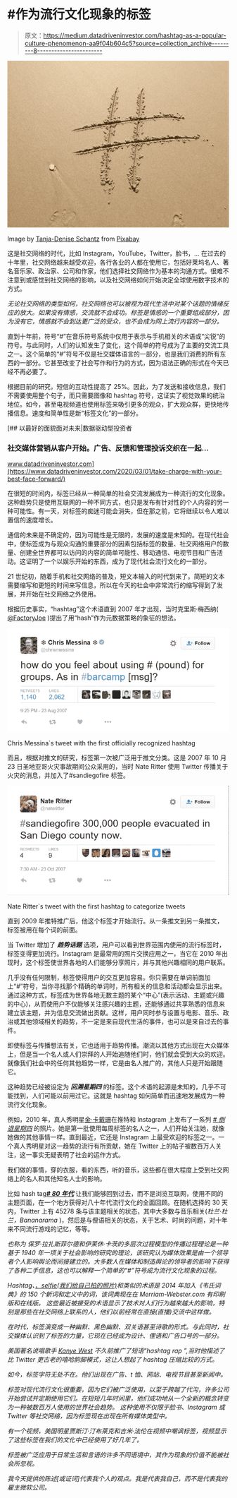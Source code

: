 # #作为流行文化现象的标签

> 原文：<https://medium.datadriveninvestor.com/hashtag-as-a-popular-culture-phenomenon-aa9f04b604c5?source=collection_archive---------8----------------------->

![](img/bf4400e90fddcfea93a7a0467fe0878f.png)

Image by [Tanja-Denise Schantz](https://pixabay.com/users/yourschantz-282976/?utm_source=link-attribution&utm_medium=referral&utm_campaign=image&utm_content=970723) from [Pixabay](https://pixabay.com/?utm_source=link-attribution&utm_medium=referral&utm_campaign=image&utm_content=970723)

这是社交网络的时代，比如 Instagram，YouTube，Twitter，脸书，...
在过去的十年里，社交网络越来越受欢迎，各行各业的人都在使用它，包括好莱坞名人、著名音乐家、政治家、公司和作家，他们选择社交网络作为基本的沟通方式。很难不注意到或感觉到社交网络的影响，以及社交网络如何开始决定全球使用数字技术的方式。

*无论社交网络的类型如何，社交网络也可以被视为现代生活中对某个话题的情绪反应的放大。如果没有情感，交流就不会成功。标签是情感的一个重要组成部分，因为没有它，情感就不会到达更广泛的受众，也不会成为网上流行内容的一部分。*

直到十年前，符号“#”在音乐符号系统中仅用于表示与手机相关的术语或“尖锐”的符号。与此同时，人们的认知发生了变化，这个简单的符号成为了主要的交流工具之一。这个简单的“#”符号不仅是社交媒体语言的一部分，也是我们消费的所有东西的一部分。它甚至改变了社会写作和行为的方式，因为语法正确的形式在今天已经不再必要了。

根据目前的研究，短信的互动性提高了 25%。因此，为了发送和接收信息，我们不需要使用整个句子，而只需要图像和 hashtag 符号，这证实了视觉效果的统治地位。如今，甚至电视频道也使用标签来吸引更多的观众，扩大观众群，更快地传播信息。速度和简单性是新“标签文化”的一部分。

[](https://www.datadriveninvestor.com/2020/03/01/take-charge-with-your-best-face-forward/) [## 以最好的面貌面对未来|数据驱动型投资者

### 社交媒体营销从客户开始。广告、反馈和管理投诉交织在一起…

www.datadriveninvestor.com](https://www.datadriveninvestor.com/2020/03/01/take-charge-with-your-best-face-forward/) 

在很短的时间内，标签已经从一种简单的社会交流发展成为一种流行的文化现象。这种趋势只是使用互联网的一种不同方式，也只是发布有针对性的个人内容的另一种可能性。有一天，对标签的痴迷可能会消失，但在那之前，它将继续以令人难以置信的速度增长。

通信的未来是不确定的，因为可能性是无限的，发展的速度是未知的。在现代社会中，使标签成为与观众沟通的重要部分的因素包括标签的数量、社交网络用户的数量、创建全世界都可以访问的内容的简单可能性、移动通信、电视节目和广告活动。这证明了一个以娱乐开始的东西，成为了现代社会流行文化的一部分。

21 世纪初，随着手机和社交网络的普及，短文本输入的时代到来了。简短的文本需要缩写和更短的时间来写信息，所以在今天的社会中非常流行的缩写得到了发展，并开始在社交网络之外使用。

根据历史事实，“hashtag”这个术语直到 2007 年才出现，当时克里斯·梅西纳( [@FactoryJoe](https://twitter.com/factoryjoe) )提出了用“hash”作为元数据策略的象征的想法。

![](img/089bdfe2942311ac3429065046622ab3.png)

Chris Messina`s tweet with the first officially recognized hashtag

而且，根据对推文的研究，标签第一次被广泛用于推文分类。这是 2007 年 10 月 23 日圣地亚哥火灾事故期间公众采用的，当时 Nate Ritter 使用 Twitter 传播关于火灾的消息，并加入了#sandiegofire 标签。

![](img/65e3bd731f4a84598f41230cd7541ffd.png)

Nate Ritter`s tweet with the first hashtag to categorize tweets

直到 2009 年推特推广后，他这个标签才开始流行。从一条推文到另一条推文，标签被用在每个词的前面。

当 Twitter 增加了 ***趋势话题*** 选项，用户可以看到世界范围内使用的流行标签时，标签变得更加流行。Instagram 是最常用的照片交换应用之一，当它在 2010 年出现时，这个标签使世界各地的人们能够分享照片，并与其他兴趣相同的用户联系。

几乎没有任何限制，标签使得用户的交互更加容易。你只需要在单词前面加上“#”符号，当你寻找那个精确的单词时，所有相关的信息和活动都会显示出来。通过这种方式，标签成为世界各地无数主题的某个“中心”(表示活动、主题或兴趣的中心)，从而使用户不仅能够关注感兴趣的主题，还能够通过共享熟悉的信息来建立该主题，并为信息交流做出贡献。这样，用户同时参与设置与电影、音乐、政治或其他领域相关的趋势，不一定是来自现代生活的事件，也可以是来自过去的事件。

即使标签与传播想法有关，它也适用于趋势传播。潮流以其他方式出现在大众媒体上，但是当一个名人或人们崇拜的人开始追随他们时，他们就会受到大众的欢迎。就像我们社会中的任何其他趋势一样，它是由名人推广的，其他人只是开始跟随它。

这种趋势已经被设定为 ***回溯星期四*** 的标签。这个术语的起源是未知的，几乎不可能找到，人们可能以前用过它。这就是 hashtag 如何简单而迅速地发展成为一种流行文化现象。

例如，2010 年，真人秀明星[金·卡戴珊](https://www.instagram.com/kimkardashian/)在推特和 Instagram 上发布了一系列 [# *倒退星期四*](https://www.instagram.com/explore/tags/throwbackthursday/) 的照片。她是第一批使用每周标签的名人之一，人们开始关注她，就像她做的其他事情一样。直到最近，它还是 Instagram 上最受欢迎的标签之一。一个真人秀明星对这一趋势的流行有所贡献，她在 Twitter 上的帖子被数百万人关注，这一事实无疑表明了社会的运作方式。

我们做的事情，穿的衣服，看的东西，听的音乐，这些都在很大程度上受到社交网络上的名人和其他知名人士的影响。

比如 hash tag[***# 80 年代***](https://www.instagram.com/explore/tags/80s/) 让我们能够回到过去，而不是浏览互联网，使用不同的主题页面，在一个地方获得对八十年代流行文化的全面回顾。在随机选择的 30 天内，Twitter 上有 45278 条与该主题相关的状态，其中大多数与音乐相关(*杜兰·杜兰，Bananarama* )，然后是与俚语相关的状态，关于艺术、时尚的问题，对十年来不同流行游戏的记忆，等等。

**也称为* *保罗·拉扎斯菲尔德和伊莱休·卡茨*的多层次过程模型的传播过程理论是一种基于 1940 年一项关于社会影响的研究的理论，该研究认为媒体效果是由一个领导者个人影响舆论而间接建立的。大多数人在媒体和制造舆论的领导者的影响下获得了各种二手信息，这也可以解释一个简单的“#”符号成为流行文化现象的过程。*

*Hashtag、[、selfie(我们给自己拍的照片)](https://medium.com/@tanjatatomirovic/selfie-it-is-not-a-novelty-in-human-desire-for-self-expression-4c25a8a13b91)和类似的术语是 2014 年加入《韦氏词典》的 150 个新词和定义中的词，该词典现在在 Merriam-Webster.com 有印刷版和在线版。
这些最近被接受的术语显示了技术对人们行为越来越大的影响，特别是那些在社交网络上联系的人，他们以前经常在直接(直播)交流中这样做。*

*在时代，标签演变成一种幽默、黑色幽默、双关语甚至诗歌的形式。与此同时，社交媒体认识到了标签的力量，它现在已经成为设计、俚语和广告口号的一部分。*

*美国著名说唱歌手 [Kanye West](https://www.youtube.com/user/kanyewest) 不久前推广了短语“hashtag rap ”,当时他描述了比 Twitter 更古老的嘻哈韵脚模式，这让人想起了 hashtag 压缩比较的方式。*

*如今，标签字符无处不在。他们出现在广告、t 恤、网站、电视节目甚至新闻中。*

*标签对现代流行文化很重要，因为它们被广泛使用，以至于跨越了代沟，许多公司开始尝试并定期使用它们。在短短几年时间里，他们成功地从一个全新的概念转变为一种被数百万人使用的世界社会趋势。
这种使用不仅限于脸书、Instagram 或 Twitter 等社交网络，因为标签现在出现在所有媒体类型中。*

*有一个视频，美国明星贾斯汀·汀布莱克和吉米·法伦在视频中嘲讽标签，视频显示了这些标签在我们的文化中已经使用了好几年了。*

*标签被广泛应用于日常生活和言语的许多不同语境中，其作为现象的价值不能被社会所忽视。*

*我今天提供的陈述[或证词]代表我个人的观点。我是代表我自己，而不是代表我的雇主微软公司。*